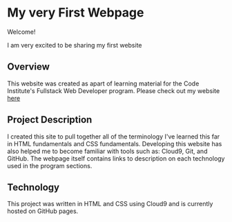 # My very First Webpage

Welcome!

I am very excited to be sharing my first website

## Overview
This website was created as apart of learning material for the Code Institute's Fullstack Web Developer program.
Please check out my website [here](https://hello-world-gatorwam19.c9users.io/index.html)

## Project Description
I created this site to pull together all of the terminology I've learned this far in HTML fundamentals and CSS fundamentals.
Developing this website has also helped me to become familiar with tools such as:
Cloud9, Git, and GitHub.
The webpage itself contains links to description on each technology used in the program sections.

## Technology
This project was written in HTML and CSS using Cloud9 and is currently hosted on GitHub pages.